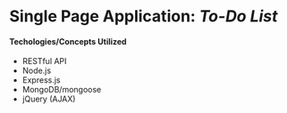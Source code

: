 # Single Page Application: _To-Do List_ #

#### Techologies/Concepts Utilized ####
* RESTful API
* Node.js
* Express.js
* MongoDB/mongoose
* jQuery (AJAX)